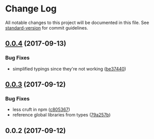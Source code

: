 # Change Log

All notable changes to this project will be documented in this file. See [standard-version](https://github.com/conventional-changelog/standard-version) for commit guidelines.

<a name="0.0.4"></a>
## [0.0.4](https://github.com/sebinsua/test-react-shallow-equal/compare/v0.0.3...v0.0.4) (2017-09-13)


### Bug Fixes

* simplified typings since they're not working ([be37440](https://github.com/sebinsua/test-react-shallow-equal/commit/be37440))



<a name="0.0.3"></a>
## [0.0.3](https://github.com/sebinsua/test-react-shallow-equals/compare/v0.0.2...v0.0.3) (2017-09-12)


### Bug Fixes

* less cruft in npm ([c805367](https://github.com/sebinsua/test-react-shallow-equals/commit/c805367))
* reference global libraries from types ([79a257b](https://github.com/sebinsua/test-react-shallow-equals/commit/79a257b))



<a name="0.0.2"></a>
## 0.0.2 (2017-09-12)
